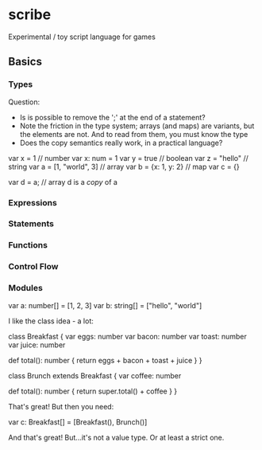 # scribe

Experimental / toy script language for games

## Basics

### Types

Question:

* Is is possible to remove the ';' at the end of a statement?
* Note the friction in the type system; arrays (and maps) are variants, but the elements are not.
  And to read from them, you must know the type
* Does the copy semantics really work, in a practical language?

var x = 1                   // number
var x: num = 1
var y = true                // boolean
var z = "hello"             // string
var a = [1, "world", 3]     // array
var b = {x: 1, y: 2}        // map
var c = {}

var d = a;                  // array d is a *copy* of a  

### Expressions

### Statements

### Functions

### Control Flow

### Modules

var a: number[] = [1, 2, 3]
var b: string[] = ["hello", "world"]

I like the class idea - a lot:

class Breakfast {
  var eggs: number
  var bacon: number
  var toast: number
  var juice: number

  def total(): number {
    return eggs + bacon + toast + juice
  }
}

class Brunch extends Breakfast {
  var coffee: number

  def total(): number {
    return super.total() + coffee
  }
}

That's great! But then you need:

var c: Breakfast[] = [Breakfast(), Brunch()]

And that's great! But...it's not a value type. Or at 
least a strict one.